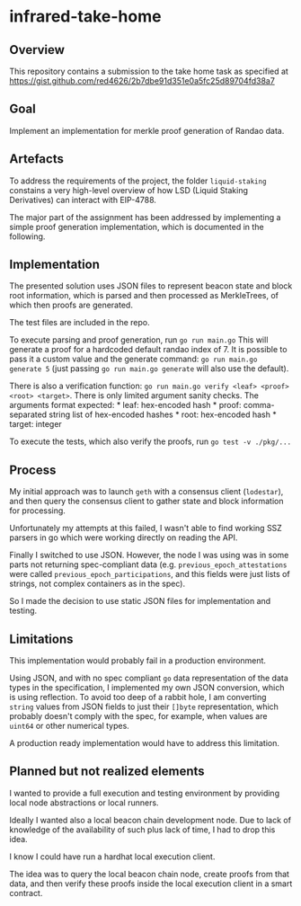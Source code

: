 # infrared-take-home

## Overview
This repository contains a submission to the take home task as specified at
https://gist.github.com/red4626/2b7dbe91d351e0a5fc25d89704fd38a7

## Goal
Implement an implementation for merkle proof generation of Randao data.

## Artefacts
To address the requirements of the project, the folder `liquid-staking` constains a very high-level
overview of how LSD (Liquid Staking Derivatives) can interact with EIP-4788.

The major part of the assignment has been addressed by implementing a simple
proof generation implementation, which is documented in the following.

## Implementation 
The presented solution uses JSON files to represent beacon state and block root information,
which is parsed and then processed as MerkleTrees, of which then proofs are generated.

The test files are included in the repo.

To execute parsing and proof generation, run `go run main.go`
This will generate a proof for a hardcoded default randao index of 7. 
It is possible to pass it a custom value and the generate command:
`go run main.go generate 5` (just passing `go run main.go generate` will also use the default).

There is also a verification function:
`go run main.go verify <leaf> <proof> <root> <target>`. There is only limited argument sanity checks.
The arguments format expected:
    * leaf: hex-encoded hash
    * proof: comma-separated string list of hex-encoded hashes 
    * root: hex-encoded hash 
    * target: integer

To execute the tests, which also verify the proofs, run `go test -v ./pkg/...`

## Process 
My initial approach was to launch `geth` with a consensus client (`lodestar`),
and then query the consensus client to gather state and block information
for processing.

Unfortunately my attempts at this failed, I wasn't able to find working SSZ parsers in go
which were working directly on reading the API.

Finally I switched to use JSON. However, the node I was using was in some parts not returning
spec-compliant data (e.g. `previous_epoch_attestations` were called `previous_epoch_participations`,
and this fields were just lists of strings, not complex containers as in the spec).

So I made the decision to use static JSON files for implementation and testing.

## Limitations
This implementation would probably fail in a production environment.

Using JSON, and with no spec compliant `go` data representation of the data types 
in the specification, I implemented my own JSON conversion, which is using reflection.
To avoid too deep of a rabbit hole, I am converting `string` values from JSON fields to just their
`[]byte` representation, which probably doesn't comply with the spec, for example, when 
values are `uint64` or other numerical types.

A production ready implementation would have to address this limitation.

## Planned but not realized elements
I wanted to provide a full execution and testing environment by providing local
node abstractions or local runners.

Ideally I wanted also a local beacon chain development node.
Due to lack of knowledge of the availability of such plus lack of time,
I had to drop this idea.

I know I could have run a hardhat local execution client. 

The idea was to query the local beacon chain node, create proofs from that data,
and then verify these proofs inside the local execution client in a smart contract. 
